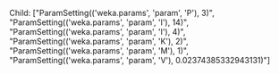 Child: ["ParamSetting(('weka.params', 'param', 'P'), 3)", "ParamSetting(('weka.params', 'param', 'I'), 14)", "ParamSetting(('weka.params', 'param', 'I'), 4)", "ParamSetting(('weka.params', 'param', 'K'), 2)", "ParamSetting(('weka.params', 'param', 'M'), 1)", "ParamSetting(('weka.params', 'param', 'V'), 0.02374385332943131)"]